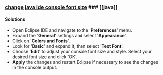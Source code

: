 ### [change java ide console font size](https://codingtechroom.com/question/how-to-increase-console-font-size-in-eclipse-ide-for-better-readability) ### [[java]]

#### Solutions
- Open Eclipse IDE and navigate to the '**Preferences**' menu.
- Expand the '**General**' settings and select '**Appearance**'.
- Click on '**Colors and Fonts**'.
- Look for '**Basic**' and expand it, then select '**Text Font**'.
- Choose '**Edit**' to adjust your console font size and style. Select your desired font size and click 'OK'.
- **Apply** the changes and restart Eclipse if necessary to see the changes in the console output.